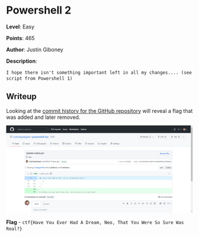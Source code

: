 # Powershell 2
**Level**: Easy

**Points**: 465

**Author**: Justin Giboney

**Description**:
```
I hope there isn't something important left in all my changes.... (see script from Powershell 1)
```

## Writeup
Looking at the [commit history for the GitHub repository](https://github.com/JustinApplegate/powershell-fun/commit/36a74d59e0d3cd019fc15dd88e887ba33d049b8b#diff-dace9727a19f2f4d526eb5ceb0bfef48d07390388606ecf8e5db6c3606e58f64) will reveal a flag that was added and later removed.

![](solution.png)

**Flag** - `ctf{Have You Ever Had A Dream, Neo, That You Were So Sure Was Real?}`